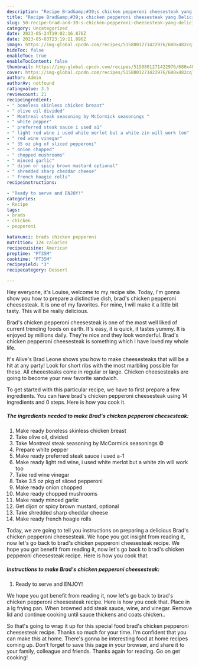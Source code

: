 ```yaml
---
description: "Recipe Brad&amp;#39;s chicken pepperoni cheesesteak yang Delicious}"
title: "Recipe Brad&amp;#39;s chicken pepperoni cheesesteak yang Delicious}"
slug: 50-recipe-brad-and-39-s-chicken-pepperoni-cheesesteak-yang-delicious
category: Uncategorized
date: 2023-05-24T19:02:16.876Z
date: 2023-05-03T23:19:11.896Z
image: https://img-global.cpcdn.com/recipes/5158801271422976/680x482cq70/brads-chicken-pepperoni-cheesesteak-recipe-main-photo.jpg
hideToc: false
enableToc: true
enableTocContent: false
thumbnail: https://img-global.cpcdn.com/recipes/5158801271422976/680x482cq70/brads-chicken-pepperoni-cheesesteak-recipe-main-photo.jpg
cover: https://img-global.cpcdn.com/recipes/5158801271422976/680x482cq70/brads-chicken-pepperoni-cheesesteak-recipe-main-photo.jpg
author: Admin
authorAv: notfound
ratingvalue: 3.5
reviewcount: 21
recipeingredient:
- " boneless skinless chicken breast"
- " olive oil divided"
- " Montreal steak seasoning by McCormick seasonings "
- " white pepper"
- " preferred steak sauce i used a1"
- " light red wine i used white merlot but a white zin will work too"
- " red wine vinegar"
- " 35 oz pkg of sliced pepperoni"
- " onion chopped"
- " chopped mushrooms"
- " minced garlic"
- " dijon or spicy brown mustard optional"
- " shredded sharp cheddar cheese"
- " french hoagie rolls"
recipeinstructions:

- "Ready to serve and ENJOY!"
categories:
- Recipe
tags:
- brads
- chicken
- pepperoni

katakunci: brads chicken pepperoni 
nutrition: 124 calories
recipecuisine: American
preptime: "PT35M"
cooktime: "PT35M"
recipeyield: "3"
recipecategory: Dessert

---
```



Hey everyone, it's Louise, welcome to my recipe site. Today, I'm gonna show you how to prepare a distinctive dish, brad&#39;s chicken pepperoni cheesesteak. It is one of my favorites. For mine, I will make it a little bit tasty. This will be really delicious.

Brad&#39;s chicken pepperoni cheesesteak is one of the most well liked of current trending foods on earth. It's easy, it is quick, it tastes yummy. It is enjoyed by millions daily. They're nice and they look wonderful. Brad&#39;s chicken pepperoni cheesesteak is something which I have loved my whole life.

It&#39;s Alive&#39;s Brad Leone shows you how to make cheesesteaks that will be a hit at any party! Look for short ribs with the most marbling possible for these. All cheeesteaks come in regular or large. Chicken cheesesteaks are going to become your new favorite sandwich.


To get started with this particular recipe, we have to first prepare a few ingredients. You can have brad&#39;s chicken pepperoni cheesesteak using 14 ingredients and 0 steps. Here is how you cook it.

<!--inarticleads1-->

##### The ingredients needed to make Brad&#39;s chicken pepperoni cheesesteak:

1. Make ready  boneless skinless chicken breast
1. Take  olive oil, divided
1. Take  Montreal steak seasoning by McCormick seasonings ©
1. Prepare  white pepper
1. Make ready  preferred steak sauce i used a-1
1. Make ready  light red wine, i used white merlot but a white zin will work too
1. Take  red wine vinegar
1. Take  3.5 oz pkg of sliced pepperoni
1. Make ready  onion chopped
1. Make ready  chopped mushrooms
1. Make ready  minced garlic
1. Get  dijon or spicy brown mustard, optional
1. Take  shredded sharp cheddar cheese
1. Make ready  french hoagie rolls


Today, we are going to tell you instructions on preparing a delicious Brad&#39;s chicken pepperoni cheesesteak. We hope you got insight from reading it, now let&#39;s go back to brad&#39;s chicken pepperoni cheesesteak recipe. We hope you got benefit from reading it, now let&#39;s go back to brad&#39;s chicken pepperoni cheesesteak recipe. Here is how you cook that. 

<!--inarticleads2-->

##### Instructions to make Brad&#39;s chicken pepperoni cheesesteak:


1. Ready to serve and ENJOY!

We hope you got benefit from reading it, now let&#39;s go back to brad&#39;s chicken pepperoni cheesesteak recipe. Here is how you cook that. Place in a lg frying pan. When browned add steak sauce, wine, and vinegar. Remove lid and continue cooking until sauce thickens and coats chicken.. 

So that's going to wrap it up for this special food brad&#39;s chicken pepperoni cheesesteak recipe. Thanks so much for your time. I'm confident that you can make this at home. There's gonna be interesting food at home recipes coming up. Don't forget to save this page in your browser, and share it to your family, colleague and friends. Thanks again for reading. Go on get cooking!
